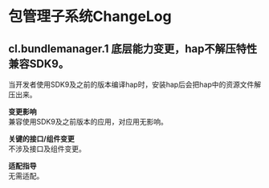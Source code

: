 # 包管理子系统ChangeLog

## cl.bundlemanager.1 底层能力变更，hap不解压特性兼容SDK9。

当开发者使用SDK9及之前的版本编译hap时，安装hap后会把hap中的资源文件解压出来。

**变更影响**<br>
兼容使用SDK9及之前版本的应用，对应用无影响。

**关键的接口/组件变更**<br>
不涉及接口及组件变更。

**适配指导**<br>
无需适配。